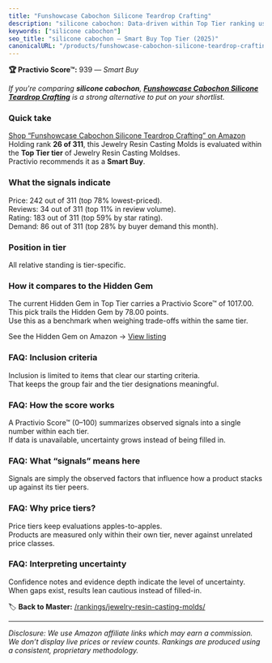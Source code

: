 ```yaml
---
title: "Funshowcase Cabochon Silicone Teardrop Crafting"
description: "silicone cabochon: Data-driven within Top Tier ranking using the Practivio Score™. Positioned by quality, value, demand, findability, momentum."
keywords: ["silicone cabochon"]
seo_title: "silicone cabochon — Smart Buy Top Tier (2025)"
canonicalURL: "/products/funshowcase-cabochon-silicone-teardrop-crafting-B01N7F384C/"
---
```


**🏆 Practivio Score™:** 939 — _Smart Buy_


*If you're comparing **silicone cabochon**, **[Funshowcase Cabochon Silicone Teardrop Crafting](https://www.amazon.com/dp/B01N7F384C?tag=practivio-20)** is a strong alternative to put on your shortlist.*
### Quick take
[Shop “Funshowcase Cabochon Silicone Teardrop Crafting” on Amazon](https://www.amazon.com/dp/B01N7F384C?tag=practivio-20)
Holding rank **26 of 311**, this Jewelry Resin Casting Molds is evaluated within the **Top Tier tier** of Jewelry Resin Casting Moldses.  
Practivio recommends it as a **Smart Buy**.

### What the signals indicate
Price: 242 out of 311 (top 78% lowest-priced).  
Reviews: 34 out of 311 (top 11% in review volume).  
Rating: 183 out of 311 (top 59% by star rating).  
Demand: 86 out of 311 (top 28% by buyer demand this month).

### Position in tier
All relative standing is tier-specific.

### How it compares to the Hidden Gem
The current Hidden Gem in Top Tier carries a Practivio Score™ of 1017.00.  
This pick trails the Hidden Gem by 78.00 points.  
Use this as a benchmark when weighing trade-offs within the same tier.  

See the Hidden Gem on Amazon → [View listing](https://www.amazon.com/dp/B084GT1DQY?tag=practivio-20)

### FAQ: Inclusion criteria
Inclusion is limited to items that clear our starting criteria.  
That keeps the group fair and the tier designations meaningful.

### FAQ: How the score works
A Practivio Score™ (0–100) summarizes observed signals into a single number within each tier.  
If data is unavailable, uncertainty grows instead of being filled in.

### FAQ: What “signals” means here
Signals are simply the observed factors that influence how a product stacks up against its tier peers.

### FAQ: Why price tiers?
Price tiers keep evaluations apples-to-apples.  
Products are measured only within their own tier, never against unrelated price classes.

### FAQ: Interpreting uncertainty
Confidence notes and evidence depth indicate the level of uncertainty.  
When gaps exist, results lean cautious instead of filled-in.


🏷️ **Back to Master:** [/rankings/jewelry-resin-casting-molds/](/rankings/jewelry-resin-casting-molds/)

---
_Disclosure: We use Amazon affiliate links which may earn a commission. We don’t display live prices or review counts. Rankings are produced using a consistent, proprietary methodology._
